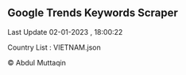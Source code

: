 

## Google Trends Keywords Scraper 
 
Last Update 02-01-2023 , 18:00:22

Country List :
VIETNAM.json



© Abdul Muttaqin 
